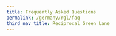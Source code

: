 ```yaml
---
title: Frequently Asked Questions
permalink: /germany/rgl/faq
third_nav_title: Reciprocal Green Lane
---
```

